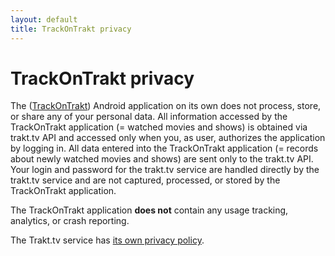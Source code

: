 ```yaml
---
layout: default
title: TrackOnTrakt privacy
---
```


# TrackOnTrakt privacy

The ([TrackOnTrakt](https://play.google.com/store/apps/details?id=cz.josefadamcik.trackontrakt))  Android application on its own does not process, store, or share any of your personal data. All information accessed by the TrackOnTrakt application (= watched movies and shows) is obtained via trakt.tv API and accessed only when you, as user, authorizes the application by logging in. All data entered into the TrackOnTrakt application (= records about newly watched movies and shows) are sent only to the trakt.tv API. Your login and password for the trakt.tv service are handled directly by the trakt.tv service and are not captured, processed, or stored by the TrackOnTrakt application. 

The TrackOnTrakt application **does not** contain any usage tracking, analytics, or crash reporting.

The Trakt.tv service has [its own privacy policy](https://trakt.tv/privacy).
